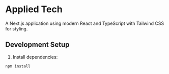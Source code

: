 # Applied Tech

A Next.js application using modern React and TypeScript with Tailwind CSS for styling.

## Development Setup

1. Install dependencies:
```bash
npm install